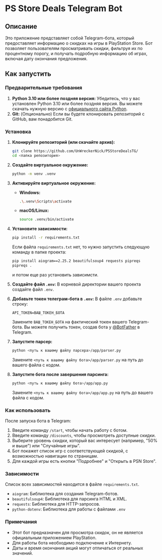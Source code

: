 # PS Store Deals Telegram Bot

## Описание

Это приложение представляет собой Telegram-бота, который предоставляет информацию о скидках на игры в PlayStation Store. Бот позволяет пользователям просматривать скидки, фильтруя их по процентному порогу, и получать подробную информацию об играх, включая дату окончания предложения.

## Как запустить

### Предварительные требования

1.  **Python 3.10 или более поздняя версия:** Убедитесь, что у вас установлен Python 3.10 или более поздняя версия. Вы можете скачать нужную версию с [официального сайта Python](https://www.python.org/downloads/).
2.  **Git:** (Опционально) Если вы будете клонировать репозиторий с GitHub, вам понадобится Git.

### Установка

1.  **Клонируйте репозиторий (или скачайте архив):**

    ```bash
    git clone https://github.com/UnWreckerNick/PSStoreDealsTG/
    cd <папка репозитория>
    ```

2.  **Создайте виртуальное окружение:**

    ```bash
    python -m venv .venv
    ```
3.  **Активируйте виртуальное окружение:**

    *   **Windows:**

        ```bash
        .\.venv\Scripts\activate
        ```
    *   **macOS/Linux:**

        ```bash
        source .venv/bin/activate
        ```
4.  **Установите зависимости:**

    ```bash
    pip install -r requirements.txt
    ```
    Если файла `requirements.txt` нет, то нужно запустить следующую команду в папке проекта:
     ```bash
     pip install aiogram==2.25.2 beautifulsoup4 requests pipreqs
     pipreqs .
     ```
     и потом еще раз установить зависимсти.
5.  **Создайте файл `.env`:**
     В корневой директории вашего проекта создайте файл `.env`.
6.  **Добавьте токен телеграм-бота в `.env`:**
    В файле `.env` добавьте строку:

    ```dotenv
    API_TOKEN=ВАШ_ТОКЕН_БОТА
    ```

    Замените `ВАШ_ТОКЕН_БОТА` на фактический токен вашего Telegram-бота. Вы можете получить токен, создав бота у [@BotFather](https://t.me/botfather) в Telegram.
    
8.  **Запустите парсер:**
    ```bash
    python <путь к вашему файлу парсера>/app/parser.py
    ```
    Замените `<путь к вашему файлу бота>/app/parser.py` на путь до вашего файла с кодом.
    
9.  **Запустите бота после завершения парсинга:**
    ```bash
    python <путь к вашему файлу бота>/app/app.py
    ```
    Замените `<путь к вашему файлу бота>/app/app.py` на путь до вашего файла с кодом.

### Как использовать

После запуска бота в Telegram:

1.  Введите команду `/start`, чтобы начать работу с ботом.
2.  Введите команду `/discounts`, чтобы просмотреть доступные скидки.
3.  Выберите уровень скидки, который вас интересует (например, "50% и выше") или "Случайные игры".
4.  Бот покажет список игр с соответствующей скидкой, с возможностью навигации по страницам.
5.  Для каждой игры есть кнопки "Подробнее" и "Открыть в PSN Store".

### Зависимости

Список всех зависимостей находится в файле `requirements.txt`.

* `aiogram`: Библиотека для создания Telegram-ботов.
* `beautifulsoup4`: Библиотека для парсинга HTML и XML.
* `requests`: Библиотека для HTTP-запросов.
* `python-dotenv`: Библиотека для работы с файлами `.env`

### Примечания

*   Этот бот предназначен для просмотра скидок, он не является официальным приложением PlayStation.
*   Для работы бота необходимо подключение к Интернету.
*   Даты и время окончания акций могут отличаться от реальных значений.
